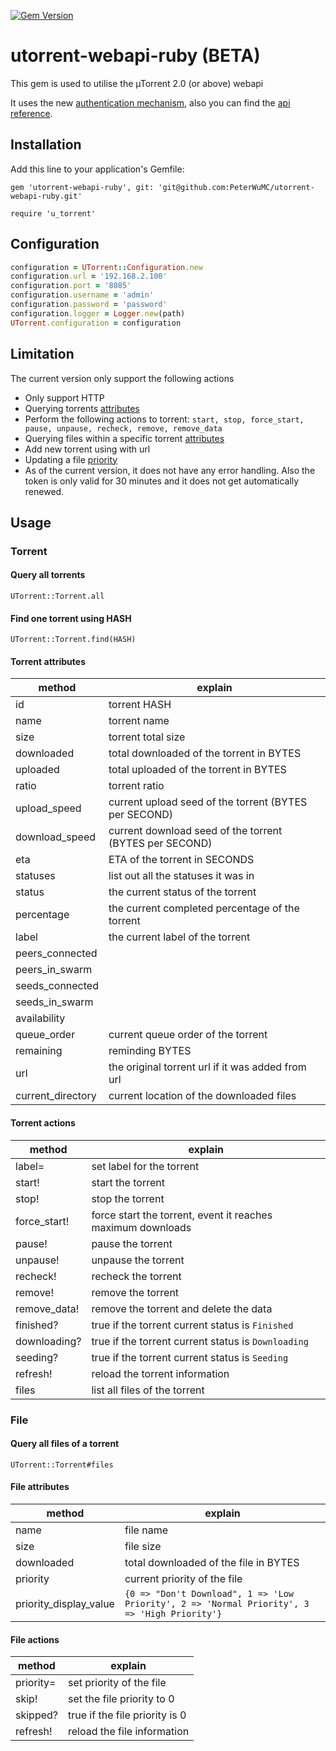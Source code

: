 [![Gem Version](https://badge.fury.io/rb/utorrent-webapi-ruby.svg)](https://badge.fury.io/rb/utorrent-webapi-ruby)

# utorrent-webapi-ruby (BETA)

 This gem is used to utilise the µTorrent 2.0 (or above) webapi

 It uses the new [authentication mechanism](https://forum.utorrent.com/topic/49550-attention-webui-developers-support-token-authentication/), also you can find the [api reference](http://help.utorrent.com/customer/portal/topics/664593/articles).

## Installation

Add this line to your application's Gemfile:

    gem 'utorrent-webapi-ruby', git: 'git@github.com:PeterWuMC/utorrent-webapi-ruby.git'

    require 'u_torrent'

## Configuration

```ruby
configuration = UTorrent::Configuration.new
configuration.url = '192.168.2.100'
configuration.port = '8085'
configuration.username = 'admin'
configuration.password = 'password'
configuration.logger = Logger.new(path)
UTorrent.configuration = configuration
```

## Limitation

The current version only support the following actions

* Only support HTTP
* Querying torrents [attributes](https://github.com/PeterWuMC/utorrent-webapi-ruby/blob/master/lib/u_torrent/torrent.rb#L20-L26)
* Perform the following actions to torrent: `start, stop, force_start, pause, unpause, recheck, remove, remove_data`
* Querying files within a specific torrent [attributes](https://github.com/PeterWuMC/utorrent-webapi-ruby/blob/master/lib/u_torrent/file.rb#L10-L13)
* Add new torrent using with url
* Updating a file [priority](https://github.com/PeterWuMC/utorrent-webapi-ruby/blob/master/lib/u_torrent/file.rb#L3-L8)
* As of the current version, it does not have any error handling. Also the token is only valid for 30 minutes and it does not get automatically renewed.

## Usage

### Torrent

#### Query all torrents

    UTorrent::Torrent.all

#### Find one torrent using HASH

    UTorrent::Torrent.find(HASH)

#### Torrent attributes

| method            | explain                                                 |
| ----              | ---                                                     |
| id                | torrent HASH                                            |
| name              | torrent name                                            |
| size              | torrent total size                                      |
| downloaded        | total downloaded of the torrent in BYTES                |
| uploaded          | total uploaded of the torrent in BYTES                  |
| ratio             | torrent ratio                                           |
| upload_speed      | current upload seed of the torrent (BYTES per SECOND)   |
| download_speed    | current download seed of the torrent (BYTES per SECOND) |
| eta               | ETA of the torrent in SECONDS                           |
| statuses          | list out all the statuses it was in                     |
| status            | the current status of the torrent                       |
| percentage        | the current completed percentage of the torrent         |
| label             | the current label of the torrent                        |
| peers_connected   |                                                         |
| peers_in_swarm    |                                                         |
| seeds_connected   |                                                         |
| seeds_in_swarm    |                                                         |
| availability      |                                                         |
| queue_order       | current queue order of the torrent                      |
| remaining         | reminding BYTES                                         |
| url               | the original torrent url if it was added from url       |
| current_directory | current location of the downloaded files                |

#### Torrent actions

| method       | explain                                                     |
| ----         | ---                                                         |
| label=       | set label for the torrent                                   |
| start!       | start the torrent                                           |
| stop!        | stop the torrent                                            |
| force_start! | force start the torrent, event it reaches maximum downloads |
| pause!       | pause the torrent                                           |
| unpause!     | unpause the torrent                                         |
| recheck!     | recheck the torrent                                         |
| remove!      | remove the torrent                                          |
| remove_data! | remove the torrent and delete the data                      |
| finished?    | true if the torrent current status is `Finished`            |
| downloading? | true if the torrent current status is `Downloading`         |
| seeding?     | true if the torrent current status is `Seeding`             |
| refresh!     | reload the torrent information                              |
| files        | list all files of the torrent                               |

### File

#### Query all files of a torrent

    UTorrent::Torrent#files

#### File attributes

| method                 | explain                                                                                      |
| ----                   | ---                                                                                          |
| name                   | file name                                                                                    |
| size                   | file size                                                                                    |
| downloaded             | total downloaded of the file in BYTES                                                        |
| priority               | current priority of the file                                                                 |
| priority_display_value | `{0 => "Don't Download", 1 => 'Low Priority', 2 => 'Normal Priority', 3 => 'High Priority'}` |

#### File actions

| method    | explain                        |
| ----      | ---                            |
| priority= | set priority of the file       |
| skip!     | set the file priority to 0     |
| skipped?  | true if the file priority is 0 |
| refresh!  | reload the file information    |
